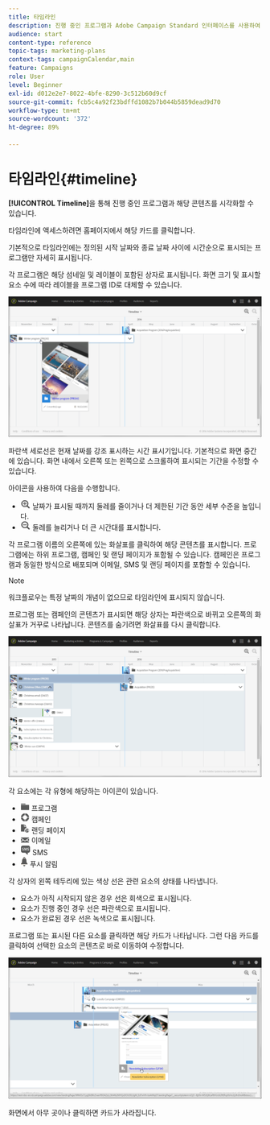 ```yaml
---
title: 타임라인
description: 진행 중인 프로그램과 Adobe Campaign Standard 인터페이스를 사용하여 콘텐츠를 시각화하는 방법을 알아봅니다.
audience: start
content-type: reference
topic-tags: marketing-plans
context-tags: campaignCalendar,main
feature: Campaigns
role: User
level: Beginner
exl-id: d012e2e7-8022-4bfe-8290-3c512b60d9cf
source-git-commit: fcb5c4a92f23bdffd1082b7b044b5859dead9d70
workflow-type: tm+mt
source-wordcount: '372'
ht-degree: 89%

---
```


# 타임라인{#timeline}

**[!UICONTROL Timeline]**&#x200B;을 통해 진행 중인 프로그램과 해당 콘텐츠를 시각화할 수 있습니다.

타임라인에 액세스하려면 홈페이지에서 해당 카드를 클릭합니다.

기본적으로 타임라인에는 정의된 시작 날짜와 종료 날짜 사이에 시간순으로 표시되는 프로그램만 자세히 표시됩니다.

각 프로그램은 해당 섬네일 및 레이블이 포함된 상자로 표시됩니다. 화면 크기 및 표시할 요소 수에 따라 레이블을 프로그램 ID로 대체할 수 있습니다.

![](assets/timeline_1.png)

파란색 세로선은 현재 날짜를 강조 표시하는 시간 표시기입니다. 기본적으로 화면 중간에 있습니다. 화면 내에서 오른쪽 또는 왼쪽으로 스크롤하여 표시되는 기간을 수정할 수 있습니다.

아이콘을 사용하여 다음을 수행합니다.

* ![](assets/timeline_zoom_in.png) 날짜가 표시될 때까지 둘레를 줄이거나 더 제한된 기간 동안 세부 수준을 높입니다.
* ![](assets/timeline_zoom_out.png) 둘레를 늘리거나 더 큰 시간대를 표시합니다.

각 프로그램 이름의 오른쪽에 있는 화살표를 클릭하여 해당 콘텐츠를 표시합니다. 프로그램에는 하위 프로그램, 캠페인 및 랜딩 페이지가 포함될 수 있습니다. 캠페인은 프로그램과 동일한 방식으로 배포되며 이메일, SMS 및 랜딩 페이지를 포함할 수 있습니다.

>[!NOTE]
>
>워크플로우는 특정 날짜의 개념이 없으므로 타임라인에 표시되지 않습니다.

프로그램 또는 캠페인의 콘텐츠가 표시되면 해당 상자는 파란색으로 바뀌고 오른쪽의 화살표가 거꾸로 나타납니다. 콘텐츠를 숨기려면 화살표를 다시 클릭합니다.

![](assets/timeline_2.png)

각 요소에는 각 유형에 해당하는 아이콘이 있습니다.

* ![](assets/timeline_program_icon.png) 프로그램
* ![](assets/timeline_campaign_icon.png) 캠페인
* ![](assets/timeline_lp_icon.png) 랜딩 페이지
* ![](assets/timeline_email_icon.png) 이메일
* ![](assets/timeline_sms_icon.png) SMS
* ![](assets/timeline_push_icon.png) 푸시 알림

각 상자의 왼쪽 테두리에 있는 색상 선은 관련 요소의 상태를 나타냅니다.

* 요소가 아직 시작되지 않은 경우 선은 회색으로 표시됩니다.
* 요소가 진행 중인 경우 선은 파란색으로 표시됩니다.
* 요소가 완료된 경우 선은 녹색으로 표시됩니다.

프로그램 또는 표시된 다른 요소를 클릭하면 해당 카드가 나타납니다. 그런 다음 카드를 클릭하여 선택한 요소의 콘텐츠로 바로 이동하여 수정합니다.

![](assets/timeline_3.png)

화면에서 아무 곳이나 클릭하면 카드가 사라집니다.
